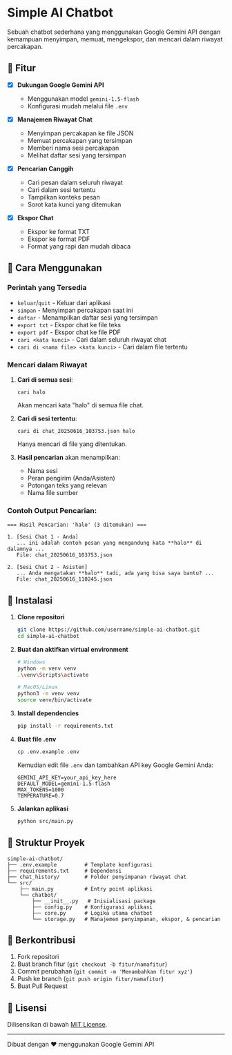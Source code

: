 # Simple AI Chatbot

Sebuah chatbot sederhana yang menggunakan Google Gemini API dengan kemampuan menyimpan, memuat, mengekspor, dan mencari dalam riwayat percakapan.

## 🌟 Fitur

- [x] **Dukungan Google Gemini API**
  - Menggunakan model `gemini-1.5-flash`
  - Konfigurasi mudah melalui file `.env`

- [x] **Manajemen Riwayat Chat**
  - Menyimpan percakapan ke file JSON
  - Memuat percakapan yang tersimpan
  - Memberi nama sesi percakapan
  - Melihat daftar sesi yang tersimpan

- [x] **Pencarian Canggih**
  - Cari pesan dalam seluruh riwayat
  - Cari dalam sesi tertentu
  - Tampilkan konteks pesan
  - Sorot kata kunci yang ditemukan

- [x] **Ekspor Chat**
  - Ekspor ke format TXT
  - Ekspor ke format PDF
  - Format yang rapi dan mudah dibaca

## 🚀 Cara Menggunakan

### Perintah yang Tersedia
- `keluar`/`quit` - Keluar dari aplikasi
- `simpan` - Menyimpan percakapan saat ini
- `daftar` - Menampilkan daftar sesi yang tersimpan
- `export txt` - Ekspor chat ke file teks
- `export pdf` - Ekspor chat ke file PDF
- `cari <kata kunci>` - Cari dalam seluruh riwayat chat
- `cari di <nama file> <kata kunci>` - Cari dalam file tertentu

### Mencari dalam Riwayat
1. **Cari di semua sesi**:
   ```
   cari halo
   ```
   Akan mencari kata "halo" di semua file chat.

2. **Cari di sesi tertentu**:
   ```
   cari di chat_20250616_103753.json halo
   ```
   Hanya mencari di file yang ditentukan.

3. **Hasil pencarian** akan menampilkan:
   - Nama sesi
   - Peran pengirim (Anda/Asisten)
   - Potongan teks yang relevan
   - Nama file sumber

### Contoh Output Pencarian:
```
=== Hasil Pencarian: 'halo' (3 ditemukan) ===

1. [Sesi Chat 1 - Anda]
   ... ini adalah contoh pesan yang mengandung kata **halo** di dalamnya ...
   File: chat_20250616_103753.json

2. [Sesi Chat 2 - Asisten]
   ... Anda mengatakan **halo** tadi, ada yang bisa saya bantu? ...
   File: chat_20250616_110245.json
```

## 🔧 Instalasi

1. **Clone repositori**
   ```bash
   git clone https://github.com/username/simple-ai-chatbot.git
   cd simple-ai-chatbot
   ```

2. **Buat dan aktifkan virtual environment**
   ```bash
   # Windows
   python -m venv venv
   .\venv\Scripts\activate

   # MacOS/Linux
   python3 -m venv venv
   source venv/bin/activate
   ```

3. **Install dependencies**
   ```bash
   pip install -r requirements.txt
   ```

4. **Buat file .env**
   ```bash
   cp .env.example .env
   ```
   Kemudian edit file `.env` dan tambahkan API key Google Gemini Anda:
   ```
   GEMINI_API_KEY=your_api_key_here
   DEFAULT_MODEL=gemini-1.5-flash
   MAX_TOKENS=1000
   TEMPERATURE=0.7
   ```

5. **Jalankan aplikasi**
   ```bash
   python src/main.py
   ```

## 📁 Struktur Proyek

```
simple-ai-chatbot/
├── .env.example         # Template konfigurasi
├── requirements.txt     # Dependensi
├── chat_history/        # Folder penyimpanan riwayat chat
└── src/
    ├── main.py          # Entry point aplikasi
    └── chatbot/
        ├── __init__.py   # Inisialisasi package
        ├── config.py    # Konfigurasi aplikasi
        ├── core.py      # Logika utama chatbot
        └── storage.py   # Manajemen penyimpanan, ekspor, & pencarian
```

## 🤝 Berkontribusi

1. Fork repositori
2. Buat branch fitur (`git checkout -b fitur/namafitur`)
3. Commit perubahan (`git commit -m 'Menambahkan fitur xyz'`)
4. Push ke branch (`git push origin fitur/namafitur`)
5. Buat Pull Request

## 📝 Lisensi

Dilisensikan di bawah [MIT License](LICENSE).

---

Dibuat dengan ❤️ menggunakan Google Gemini API